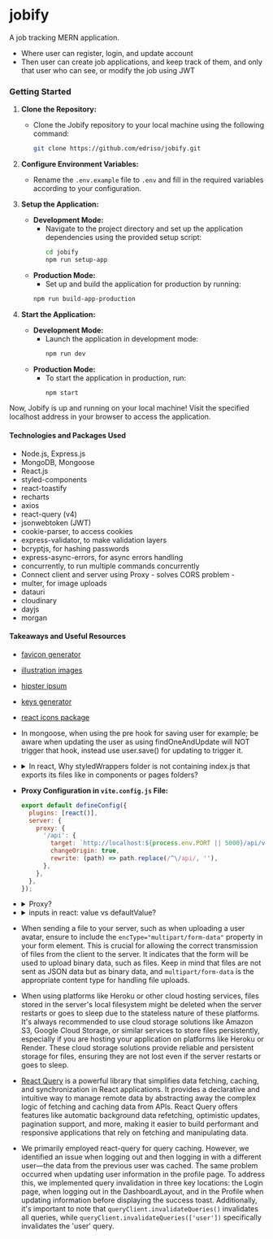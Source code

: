 # jobify

A job tracking MERN application.

- Where user can register, login, and update account
- Then user can create job applications, and keep track of them, and only that user who can see, or modify the job using JWT

### Getting Started

1. **Clone the Repository:**

   - Clone the Jobify repository to your local machine using the following command:
     ```bash
     git clone https://github.com/edriso/jobify.git
     ```

2. **Configure Environment Variables:**

   - Rename the `.env.example` file to `.env` and fill in the required variables according to your configuration.

3. **Setup the Application:**

   - **Development Mode:**
     - Navigate to the project directory and set up the application dependencies using the provided setup script:
       ```bash
       cd jobify
       npm run setup-app
       ```
   - **Production Mode:**
     - Set up and build the application for production by running:
     ```bash
     npm run build-app-production
     ```

4. **Start the Application:**
   - **Development Mode:**
     - Launch the application in development mode:
       ```bash
       npm run dev
       ```
   - **Production Mode:**
     - To start the application in production, run:
       ```bash
       npm start
       ```

Now, Jobify is up and running on your local machine! Visit the specified localhost address in your browser to access the application.

#### Technologies and Packages Used

- Node.js, Express.js
- MongoDB, Mongoose
- React.js
- styled-components
- react-toastify
- recharts
- axios
- react-query (v4)
- jsonwebtoken (JWT)
- cookie-parser, to access cookies
- express-validator, to make validation layers
- bcryptjs, for hashing passwords
- express-async-errors, for async errors handling
- concurrently, to run multiple commands concurrently
- Connect client and server using Proxy - solves CORS problem -
- multer, for image uploads
- datauri
- cloudinary
- dayjs
- morgan

#### Takeaways and Useful Resources

- [favicon generator](https://favicon.io/)
- [illustration images](https://undraw.co/)
- [hipster ipsum](https://hipsum.co/)
- [keys generator](https://randomkeygen.com/)
- [react icons package](https://react-icons.github.io/react-icons/)
- In mongoose, when using the pre hook for saving user for example; be aware when updating the user as using findOneAndUpdate will NOT trigger that hook, instead use user.save() for updating to trigger it.
- <details>
    <summary>In react, Why styledWrappers folder is not containing index.js that exports its files like in components or pages folders?
    </summary>

  - Because a component or a page might import only 1 styledWrapper, while it usually imports many components. So, a better approach to not having many lines of import components, is to have an index.js file that imports all the other components.
  - So, instead of writing:

    ```javascript
    import component1 from './components/component1';
    import component2 from './components/component2';
    import component3 from './components/component3';
    ```

    we simply write:

    ```javascript
    import { component1, component2, component3 } from './components';
    ```

    </details>

  - **Proxy Configuration in `vite.config.js` File:**

    ```javascript
    export default defineConfig({
      plugins: [react()],
      server: {
        proxy: {
          '/api': {
            target: `http://localhost:${process.env.PORT || 5000}/api/v1`,
            changeOrigin: true,
            rewrite: (path) => path.replace(/^\/api/, ''),
          },
        },
      },
    });
    ```

  - <details>
      <summary>Proxy?</summary>

    A **proxy** acts as an intermediary between a client (e.g., a frontend application) and a server (e.g., a backend API). In this configuration, we are using a proxy in the `vite.config.js` file to reroute requests made to paths starting with `/api` to a different server address. Specifically:

    - **`'/api'`**: Any request path starting with `/api` will be intercepted.

    - **`target`**: Requests matching the `/api` prefix are sent to `http://localhost:${process.env.PORT || 5000}/api/v1`, which is the target server's address.

    - **`changeOrigin: true`**: This property modifies the request's `Origin` header, ensuring the target server recognizes the request's origin correctly.

    - **`rewrite: (path) => path.replace(/^\/api/, '')`**: Rewrites the request path, removing the `/api` prefix before forwarding the request to the target server.

    **Why Use a Proxy:**

    Proxies are useful for several reasons:

    1. **CORS (Cross-Origin Resource Sharing) Issues**: Proxies can resolve CORS problems by allowing requests from different origins to access resources on the server.

    2. **Security**: Proxies can protect sensitive backend APIs by hiding their direct URLs from the client-side code, adding an extra layer of security.

    3. **Simplifying Development**: During development, frontend and backend might run on different ports or domains. A proxy allows developers to work seamlessly without worrying about CORS restrictions.

    4. **URL Rewriting and Routing**: Proxies can rewrite request URLs, enabling clean and organized routing on the frontend while handling complex backend routes behind the scenes.

    **Development vs. Production:**

    It's important to note that this proxy configuration is primarily used during development. In a production environment, the frontend and backend are typically hosted on the same server, and the need for a proxy is usually eliminated. The proxy helps simplify development, making it easier to work with different ports or domains, while in production, the frontend and backend can coexist on the same server.
    </details>

  - <details>
      <summary>inputs in react: value vs defaultValue?</summary>

    In React, `value` and `defaultValue` are two different props used in form elements like input fields.

    - **`value`**: The `value` prop is used for controlled components. A controlled component is a component that maintains its own state in React state and is updated via props. When you use the `value` prop, the input field's value is controlled by React state. Changes to the input field are handled through state and React re-renders the component whenever the state changes. You use an `onChange` event handler to update the state when the input value changes.

      Example of a controlled component:

      ```jsx
      const [inputValue, setInputValue] = useState('');

      const handleInputChange = (e) => {
        setInputValue(e.target.value);
      };

      return (
        <input type="text" value={inputValue} onChange={handleInputChange} />
      );
      ```

    - **`defaultValue`**: The `defaultValue` prop is used for uncontrolled components. An uncontrolled component does not store its state in React state. Instead, the DOM itself keeps track of the input field's value. You use the `defaultValue` prop to set the initial value of the input field. After the initial render, React does not control the input field, and any changes made directly to the DOM (e.g., by user input) will not trigger a re-render of the component.

      Example of an uncontrolled component:

      ```jsx
      return <input type="text" defaultValue="Initial Value" />;
      ```

    In summary, use `value` for controlled components where React manages the input state, and use `defaultValue` for uncontrolled components where the DOM handles the input state. Choose the appropriate one based on your specific use case and whether you need to handle the input state through React or directly manipulate the DOM.
    </details>

  - When sending a file to your server, such as when uploading a user avatar, ensure to include the `encType="multipart/form-data"` property in your form element. This is crucial for allowing the correct transmission of files from the client to the server. It indicates that the form will be used to upload binary data, such as files. Keep in mind that files are not sent as JSON data but as binary data, and `multipart/form-data` is the appropriate content type for handling file uploads.

  - When using platforms like Heroku or other cloud hosting services, files stored in the server's local filesystem might be deleted when the server restarts or goes to sleep due to the stateless nature of these platforms. It's always recommended to use cloud storage solutions like Amazon S3, Google Cloud Storage, or similar services to store files persistently, especially if you are hosting your application on platforms like Heroku or Render. These cloud storage solutions provide reliable and persistent storage for files, ensuring they are not lost even if the server restarts or goes to sleep.

  - [React Query](https://tanstack.com/query/v4/docs/react/overview) is a powerful library that simplifies data fetching, caching, and synchronization in React applications. It provides a declarative and intuitive way to manage remote data by abstracting away the complex logic of fetching and caching data from APIs. React Query offers features like automatic background data refetching, optimistic updates, pagination support, and more, making it easier to build performant and responsive applications that rely on fetching and manipulating data.

  - We primarily employed react-query for query caching. However, we identified an issue when logging out and then logging in with a different user—the data from the previous user was cached. The same problem occurred when updating user information in the profile page. To address this, we implemented query invalidation in three key locations: the Login page, when logging out in the DashboardLayout, and in the Profile when updating information before displaying the success toast.
    Additionally, it's important to note that `queryClient.invalidateQueries()` invalidates all queries, while `queryClient.invalidateQueries(['user'])` specifically invalidates the 'user' query.
